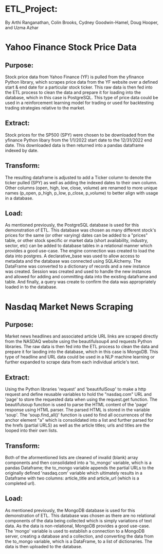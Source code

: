 # ETL_Project:

By Arthi Ranganathan, Colin Brooks, Cydney Goodwin-Hamel, Doug Hooper, and Uzma Azhar

# Yahoo Finance Stock Price Data

## Purpose:

Stock price data from Yahoo Finance (YF) is pulled from the yfinance Python library, which scrapes price data from the YF website over a defined start & end date for a particular stock ticker. This raw data is then fed into the ETL process to clean the data and prepare it for loading into the database, which in this case is PostgreSQL. This type of price data could be used in a reinforcement learning model for trading or used for backtesting trading strategies relative to the market.

## Extract:

Stock prices for the SP500 (SPY) were chosen to be downloaded from the yfinance Python libary from the 1/1/2022 start date to the 12/31/2022 end date. This downloaded data is then returned into a pandas dataframe indexed by date.

## Transform:

The resulting dataframe is adjusted to add a Ticker column to denote the ticker pulled (SPY) as well as adding the indexed dates to their own column. Other columns (open, high, low, close, volume) are renamed to more unique names (p_open, p_high, p_low, p_close, p_volume) to better align with usage in a database.

## Load:

As mentioned previously, the PostgreSQL database is used for this demonstration of ETL. This database was chosen as many different stock's prices for the same (or other varying) dates can be added to a "prices" table, or other stock specific or market data (short availability, industry, sector, etc) can be added to database tables in a relational manner which provides a good use-case. The engine connection was created to load the data into postgres. A declarative_base was used to allow access to metadata and the database was connected using SQLAlchemy. The DataFrame was converted to a dictionary of records and a new instance was created. Session was created and used to handle the new instances and allowed for adding and committing data into the existing dataframe and table. And finally, a query was create to confirm the data was appropriately loaded in to the database.

# Nasdaq Market News Scraping

## Purpose:

Market news headlines and associated article URL links are scraped directly from the NASDAQ website using the beautifulsoup4 and requests Python libraries. The raw data is then fed into the ETL process to clean the data and prepare it for laoding into the database, which in this case is MongoDB. This type of headline and URL data could be used in a NLP machine learning or further expanded to scrape data from each individual article's text.

## Extract:

Using the Python libraries 'request' and 'beautifulSoup' to make a http request and define reusable variables to hold the "nasdaq.com" URL and 'page' to store the requested data when using the request.get function. The beautifulsoup function is used to parse the HTML content of the 'page' response using HTML parser. The parsed HTML is stored in the variable 'soup'. The 'soup.find_all()' function is used to find all occurrences of the anchor element "a" which is consolidated into a list and further parsed for the hrefs (partial URLS) as well as the article titles; urls and titles are the looped into their own lists.

## Transform:

Both of the aformentioned lists are cleaned of invalid (blank) array components and then consolidated into a 'to_mongo' variable, which is a pandas Dataframe; the to_mongo variable appends the partial URLs to the originally defined 'nasdaq.com' variable which ultimately results in a Dataframe with two columns: article_title and article_url (which is a completed url).

## Load:

As mentioned previously, the MongoDB database is used for this demonstration of ETL. This database was chosen as there are no relational components of the data being collected which is simply variations of text data. As the data is non-relational, MongoDB provides a good use-case. The 'mongo' variable is used to establish a connection to a MongoDB server, creating a database and a collection, and converting the data from the to_mongo variable, which is a DataFrame, to a list of dictionaries. The data is then uploaded to the database.
